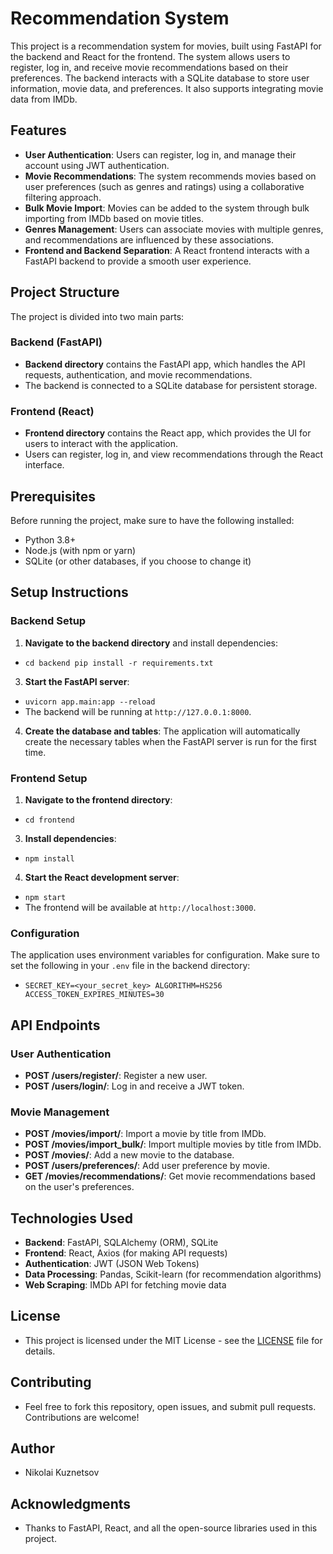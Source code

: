 # Recommendation System

This project is a recommendation system for movies, built using FastAPI for the backend and React for the frontend. The system allows users to register, log in, and receive movie recommendations based on their preferences. The backend interacts with a SQLite database to store user information, movie data, and preferences. It also supports integrating movie data from IMDb.

## Features

- **User Authentication**: Users can register, log in, and manage their account using JWT authentication.
- **Movie Recommendations**: The system recommends movies based on user preferences (such as genres and ratings) using a collaborative filtering approach.
- **Bulk Movie Import**: Movies can be added to the system through bulk importing from IMDb based on movie titles.
- **Genres Management**: Users can associate movies with multiple genres, and recommendations are influenced by these associations.
- **Frontend and Backend Separation**: A React frontend interacts with a FastAPI backend to provide a smooth user experience.

## Project Structure

The project is divided into two main parts:

### Backend (FastAPI)

- **Backend directory** contains the FastAPI app, which handles the API requests, authentication, and movie recommendations.
- The backend is connected to a SQLite database for persistent storage.
  
### Frontend (React)

- **Frontend directory** contains the React app, which provides the UI for users to interact with the application.
- Users can register, log in, and view recommendations through the React interface.

## Prerequisites

Before running the project, make sure to have the following installed:

- Python 3.8+
- Node.js (with npm or yarn)
- SQLite (or other databases, if you choose to change it)

## Setup Instructions

### Backend Setup

1. **Navigate to the backend directory** and install dependencies:
- `cd backend pip install -r requirements.txt`
3. **Start the FastAPI server**:
- `uvicorn app.main:app --reload`
- The backend will be running at `http://127.0.0.1:8000`.

4. **Create the database and tables**:
The application will automatically create the necessary tables when the FastAPI server is run for the first time.

### Frontend Setup

1. **Navigate to the frontend directory**:
- `cd frontend`
3. **Install dependencies**:
- `npm install`
4. **Start the React development server**:
- `npm start`
- The frontend will be available at `http://localhost:3000`.

### Configuration

The application uses environment variables for configuration. Make sure to set the following in your `.env` file in the backend directory:
- `SECRET_KEY=<your_secret_key> ALGORITHM=HS256 ACCESS_TOKEN_EXPIRES_MINUTES=30`

## API Endpoints

### User Authentication

- **POST /users/register/**: Register a new user.
- **POST /users/login/**: Log in and receive a JWT token.

### Movie Management

- **POST /movies/import/**: Import a movie by title from IMDb.
- **POST /movies/import_bulk/**: Import multiple movies by title from IMDb.
- **POST /movies/**: Add a new movie to the database.
- **POST /users/preferences/**: Add user preference by movie.
- **GET /movies/recommendations/**: Get movie recommendations based on the user's preferences.

## Technologies Used

- **Backend**: FastAPI, SQLAlchemy (ORM), SQLite
- **Frontend**: React, Axios (for making API requests)
- **Authentication**: JWT (JSON Web Tokens)
- **Data Processing**: Pandas, Scikit-learn (for recommendation algorithms)
- **Web Scraping**: IMDb API for fetching movie data

## License

- This project is licensed under the MIT License - see the [LICENSE](LICENSE) file for details.

## Contributing

- Feel free to fork this repository, open issues, and submit pull requests. Contributions are welcome!

## Author

- Nikolai Kuznetsov

## Acknowledgments

- Thanks to FastAPI, React, and all the open-source libraries used in this project.
